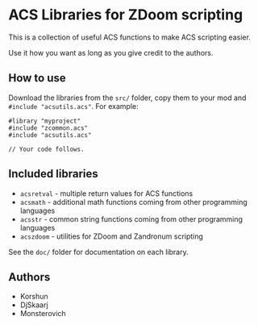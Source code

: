ACS Libraries for ZDoom scripting
=================================


This is a collection of useful ACS functions to make ACS scripting easier.

Use it how you want as long as you give credit to the authors.

## How to use
Download the libraries from the `src/` folder,
copy them to your mod and `#include "acsutils.acs"`. For example:

	#library "myproject"
	#include "zcommon.acs"
	#include "acsutils.acs"
	
	// Your code follows.

## Included libraries
* `acsretval` - multiple return values for ACS functions
* `acsmath` - additional math functions coming from other programming languages
* `acsstr` - common string functions coming from other programming languages
* `acszdoom` - utilities for ZDoom and Zandronum scripting

See the `doc/` folder for documentation on each library.

## Authors
* Korshun
* DjSkaarj
* Monsterovich

